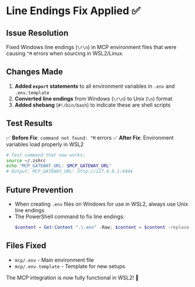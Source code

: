 # Line Endings Fix Applied ✅

## Issue Resolution
Fixed Windows line endings (`\r\n`) in MCP environment files that were causing `^M` errors when sourcing in WSL2/Linux.

## Changes Made
1. **Added `export` statements** to all environment variables in `.env` and `.env.template`
2. **Converted line endings** from Windows (`\r\n`) to Unix (`\n`) format
3. **Added shebang** (`#!/bin/bash`) to indicate these are shell scripts

## Test Results
✅ **Before Fix**: `command not found: ^M` errors
✅ **After Fix**: Environment variables load properly in WSL2

```bash
# Test command that now works:
source ~/.zshrc
echo "MCP_GATEWAY_URL: $MCP_GATEWAY_URL"
# Output: MCP_GATEWAY_URL: http://127.0.0.1:4444
```

## Future Prevention
- When creating `.env` files on Windows for use in WSL2, always use Unix line endings
- The PowerShell command to fix line endings: 
  ```powershell
  $content = Get-Content ".\.env" -Raw; $content = $content -replace "`r`n", "`n"; Set-Content ".\.env" -Value $content -NoNewline
  ```

## Files Fixed
- `mcp/.env` - Main environment file
- `mcp/.env.template` - Template for new setups

The MCP integration is now fully functional in WSL2! 🎉
